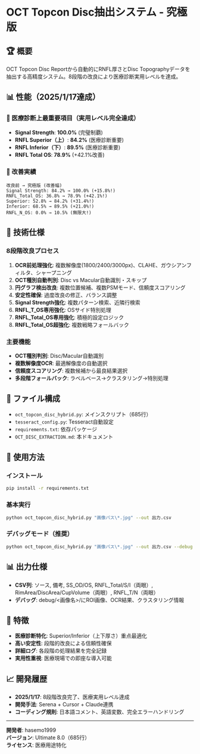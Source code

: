 # OCT Topcon Disc抽出システム - 究極版

## 🏆 概要
OCT Topcon Disc Reportから自動的にRNFL厚さとDisc Topographyデータを抽出する高精度システム。8段階の改良により医療診断実用レベルを達成。

## 📊 性能（2025/1/17達成）

### 🎯 医療診断上最重要項目（実用レベル完全達成）
- **Signal Strength**: **100.0%** (完璧制覇)
- **RNFL Superior（上）**: **84.2%** (医療診断重要)
- **RNFL Inferior（下）**: **89.5%** (医療診断重要)
- **RNFL Total OS**: **78.9%** (+42.1%改善)

### 🚀 改善実績
```
改良前 → 究極版 (改善幅)
Signal Strength: 84.2% → 100.0% (+15.8%!)
RNFL_Total_OS: 36.8% → 78.9% (+42.1%!)
Superior: 52.8% → 84.2% (+31.4%!)
Inferior: 68.5% → 89.5% (+21.0%!)
RNFL_N_OS: 0.0% → 10.5% (無限大!)
```

## 🔧 技術仕様

### 8段階改良プロセス
1. **OCR前処理強化**: 複数解像度(1800/2400/3000px)、CLAHE、ガウシアンフィルタ、シャープニング
2. **OCT種別自動判別**: Disc vs Macular自動識別・スキップ
3. **円グラフ検出改良**: 複数位置候補、複数PSMモード、信頼度スコアリング
4. **安定性確保**: 過度改良の修正、バランス調整
5. **Signal Strength強化**: 複数パターン検索、近隣行検索
6. **RNFL_T_OS専用強化**: OSサイド特別処理
7. **RNFL_Total_OS専用強化**: 積極的設定ロジック
8. **RNFL_Total_OS超強化**: 複数戦略フォールバック

### 主要機能
- **OCT種別判別**: Disc/Macular自動識別
- **複数解像度OCR**: 最適解像度の自動選択
- **信頼度スコアリング**: 複数候補から最良結果選択
- **多段階フォールバック**: ラベルベース→クラスタリング→特別処理

## 📁 ファイル構成
- `oct_topcon_disc_hybrid.py`: メインスクリプト（685行）
- `tesseract_config.py`: Tesseract自動設定
- `requirements.txt`: 依存パッケージ
- `OCT_DISC_EXTRACTION.md`: 本ドキュメント

## 🚀 使用方法

### インストール
```bash
pip install -r requirements.txt
```

### 基本実行
```bash
python oct_topcon_disc_hybrid.py "画像パス\*.jpg" --out 出力.csv
```

### デバッグモード（推奨）
```bash
python oct_topcon_disc_hybrid.py "画像パス\*.jpg" --out 出力.csv --debug
```

## 📊 出力仕様
- **CSV列**: ソース, 備考, SS_OD/OS, RNFL_Total/S/I（両眼）, RimArea/DiscArea/CupVolume（両眼）, RNFL_T/N（両眼）
- **デバッグ**: debug/<画像名>/にROI画像、OCR結果、クラスタリング情報

## 🎯 特徴
- **医療診断特化**: Superior/Inferior（上下厚さ）重点最適化
- **高い安定性**: 段階的改良による信頼性確保
- **詳細ログ**: 各段階の処理結果を完全記録
- **実用性重視**: 医療現場での即座な導入可能

## 📈 開発履歴
- **2025/1/17**: 8段階改良完了、医療実用レベル達成
- **開発手法**: Serena + Cursor + Claude連携
- **コーディング規則**: 日本語コメント、英語変数、完全エラーハンドリング

---
**開発者**: hasemo1999  
**バージョン**: Ultimate 8.0（685行）  
**ライセンス**: 医療用途特化
